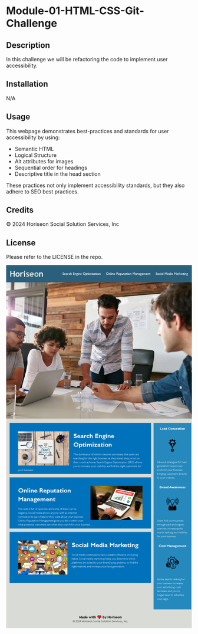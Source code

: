 # Module-01-HTML-CSS-Git-Challenge

## Description

In this challenge we will be refactoring the code to implement user accessibility.  

## Installation

N/A

## Usage

This webpage demonstrates best-practices and standards for user accessibility by using:
- Semantic HTML
- Logical Structure
- Alt attributes for images
- Sequential order for headings
- Descriptive title in the head section

These practices not only implement accessibility standards, but they also adhere to SEO best practices.

## Credits

&copy; 2024 Horiseon Social Solution Services, Inc

## License 

Please refer to the LICENSE in the repo.

![Page-screenshot](./assets/images/page-screenshot.png?raw=true "Page-screenshot")